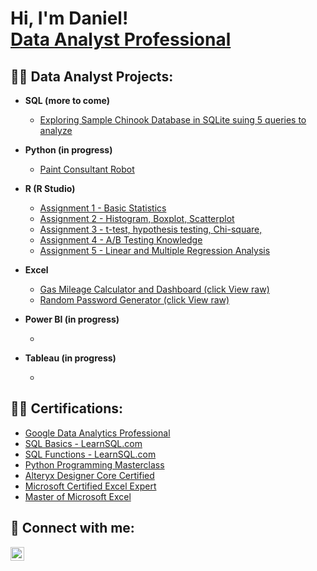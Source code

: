 <h1>Hi, I'm Daniel! <br/><a href="https://github.com/dyim11/Porfolio"> <a href="https://www.linkedin.com/in/yimdaniel/">Data Analyst Professional</a>

<h2>👨‍💻 Data Analyst Projects:</h2>

- <b>SQL (more to come)</b>
  - [Exploring Sample Chinook Database in SQLite suing 5 queries to analyze](https://github.com/dyim11/dyim11/blob/main/SQLite3%20-%20Chinook.xlsx)
- <b>Python (in progress)</b>
  - [Paint Consultant Robot](https://github.com/dyim11/)
- <b>R (R Studio)</b>
   - [Assignment 1 - Basic Statistics](https://github.com/dyim11/dyim11/blob/main/Assignment%201%20-%20Daniel%20Yim.pdf)
   - [Assignment 2 - Histogram, Boxplot, Scatterplot](https://github.com/dyim11/dyim11/blob/main/Assignment%202%20-%20Daniel%20Yim.pdf)
   - [Assignment 3 - t-test, hypothesis testing, Chi-square, ](https://github.com/dyim11/dyim11/blob/main/Assignment%203%20-%20Daniel%20Yim.pdf)
   - [Assignment 4 - A/B Testing Knowledge](https://github.com/dyim11/dyim11/blob/main/Assignment%204%20-%20Daniel%20Yim.docx)
   - [Assignment 5 - Linear and Multiple Regression Analysis](https://github.com/dyim11/dyim11/blob/main/Assignment%205%20-%20Daniel%20Yim.pdf)

- <b>Excel</b>
  - [Gas Mileage Calculator and Dashboard (click View raw)](https://github.com/dyim11/dyim11/blob/main/Gas%20Mileage.xlsx)
  - [Random Password Generator (click View raw)](https://github.com/dyim11/dyim11/blob/main/Gas%20Mileage.xlsx)

- <b>Power BI (in progress)</b>
  - [](https://github.com/dyim11/)

- <b>Tableau (in progress)</b>
  - [](https://github.com/dyim11/)

<h2>👨‍💻 Certifications:</h2>

-  [Google Data Analytics Professional](https://www.coursera.org/account/accomplishments/specialization/certificate/G2PDUC5SDVSQ)
-  [SQL Basics - LearnSQL.com](https://learnsql.com/files/course-certificate/IJbXbkLPgcUEGPDoooDXfHxhITzVifSsWfHCCJzd)
-  [SQL Functions - LearnSQL.com](https://learnsql.com/files/course-certificate/HigTrjdmwqZuRBgwdPcIXwBdntILXgnBdPQzmKWh)
-  [Python Programming Masterclass](https://udemy-certificate.s3.amazonaws.com/pdf/UC-59d47324-ded8-4ab0-b55e-924b341ada50.pdf)
-  [Alteryx Designer Core Certified](https://community.alteryx.com/t5/user/viewprofilepage/user-id/426306)
-  [Microsoft Certified Excel Expert](https://www.credly.com/badges/9f4a20fa-f702-4bc9-829f-4a10ff415731/linked_in)
-  [Master of Microsoft Excel](https://www.linkedin.com/learning/certificates/a3339dfdfc72f32e115924a7144e13d36cfd467fd5750e7118b77a1c2d756544?trk=backfilled_certificate)


<h2> 🤳 Connect with me:</h2>

[<img align="left" alt="JoshMadakor | LinkedIn" width="22px" src="https://cdn.jsdelivr.net/npm/simple-icons@v3/icons/linkedin.svg" />][linkedin]


[linkedin]: https://linkedin.com/in/yimdaniel/

<!--
**joshmadakor1/joshmadakor1** is a ✨ _special_ ✨ repository because its `README.md` (this file) appears on your GitHub profile.

Here are some ideas to get you started:

- 🔭 I’m currently working on ...
- 🌱 I’m currently learning ...
- 👯 I’m looking to collaborate on ...
- 🤔 I’m looking for help with ...
- 💬 Ask me about ...
- 📫 How to reach me: ...
- 😄 Pronouns: ...
- ⚡ Fun fact: ...
-->
